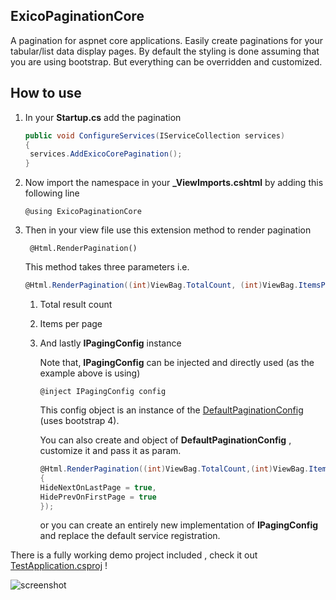 ## ExicoPaginationCore
A pagination for aspnet core applications. Easily create paginations for your tabular/list data display pages. By default the styling is done assuming that you are using bootstrap. But everything can be overridden and customized.

## How to use

1. In your **Startup.cs** add the pagination

   ```c#
   public void ConfigureServices(IServiceCollection services)
   {
   	services.AddExicoCorePagination();
   }
   ```

2. Now import the namespace in your **_ViewImports.cshtml** by adding this following line

   `@using ExicoPaginationCore` 

3. Then in your view file use this extension method to render pagination

   ` @Html.RenderPagination()` 

   This method takes three parameters i.e.

   ```c#
   @Html.RenderPagination((int)ViewBag.TotalCount, (int)ViewBag.ItemsPerPage, config)
   ```

   1. Total result count

   2. Items per page 

   3. And lastly **IPagingConfig** instance

      Note that,  **IPagingConfig** can be injected and directly used (as the example above is using)

      `@inject IPagingConfig config`

      This config object is an instance of the [DefaultPaginationConfig](https://github.com/ishahrier/ExicoPaginationCore/blob/master/ExicoPaginationCore/Implementations/DefaultPaginationConfig.cs) (uses bootstrap 4). 

      You can also create and object of  **DefaultPaginationConfig** , customize it and pass it as param.

      ```c#
      @Html.RenderPagination((int)ViewBag.TotalCount,(int)ViewBag.ItemsPerPage, new DefaultPaginationConfig()
      {
      HideNextOnLastPage = true,
      HidePrevOnFirstPage = true
      });
      ```

      or you can create an entirely new implementation of **IPagingConfig**  and replace the default service registration.




There is a fully working demo project included , check it out [TestApplication.csproj](https://github.co!m/ishahrier/ExicoPaginationCore/tree/master/TestApplication) !

![screenshot](https://github.com/ishahrier/ExicoPaginationCore/raw/master/screenshot.png)
